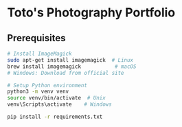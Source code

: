 # Toto's Photography Portfolio

## Prerequisites

```bash
# Install ImageMagick
sudo apt-get install imagemagick  # Linux
brew install imagemagick           # macOS
# Windows: Download from official site

# Setup Python environment
python3 -m venv venv
source venv/bin/activate  # Unix
venv\Scripts\activate    # Windows

pip install -r requirements.txt